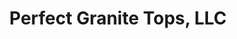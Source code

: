 ---
title: "Perfect Granite Tops, LLC"
url: /sterling-heights/perfect-granite-tops-llc/
shop: kitchen
---